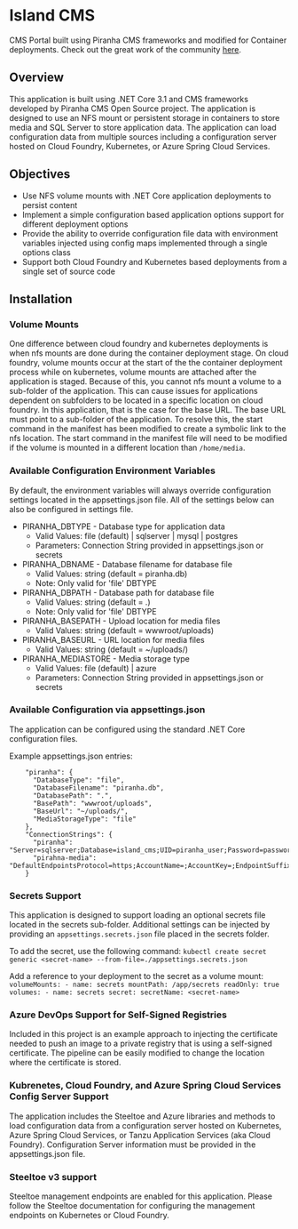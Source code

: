 # Island CMS
CMS Portal built using Piranha CMS frameworks and modified for Container deployments. Check out the great work of the community [here](https://piranhacms.org/).

## Overview
This application is built using .NET Core 3.1 and CMS frameworks developed by Piranha CMS Open Source project. The application is designed to use an NFS mount or persistent storage in containers to store media and SQL Server to store application data. The application can load configuration data from multiple sources including a configuration server hosted on Cloud Foundry, Kubernetes, or Azure Spring Cloud Services. 

## Objectives

- Use NFS volume mounts with .NET Core application deployments to persist content
- Implement a simple configuration based application options support for different deployment options
- Provide the ability to override configuration file data with environment variables injected using config maps implemented through a single options class
- Support both Cloud Foundry and Kubernetes based deployments from a single set of source code

## Installation

### Volume Mounts
One difference between cloud foundry and kubernetes deployments is when nfs mounts are done during the container deployment stage. On cloud foundry, volume mounts occur at the start of the the container deployment process while on kubernetes, volume mounts are attached after the application is staged. Because of this, you cannot nfs mount a volume to a sub-folder of the application. This can cause issues for applications dependent on subfolders to be located in a specific location on cloud foundry. In this application, that is the case for the base URL. The base URL must point to a sub-folder of the application. To resolve this, the start command in the manifest has been modified to create a symbolic link to the nfs location. The start command in the manifest file will need to be modified if the volume is mounted in a different location than `/home/media`.

### Available Configuration Environment Variables
By default, the environment variables will always override configuration settings located in the appsettings.json file. All of the settings below can also be configured in settings file.

- PIRANHA_DBTYPE - Database type for application data
	- Valid Values: file (default) | sqlserver | mysql | postgres
	- Parameters: Connection String provided in appsettings.json or secrets
- PIRANHA_DBNAME - Database filename for database file
	- Valid Values: string (default = piranha.db)
	- Note: Only valid for 'file' DBTYPE
- PIRANHA_DBPATH - Database path for database file
	- Valid Values: string (default = .)
	- Note: Only valid for 'file' DBTYPE
- PIRANHA_BASEPATH - Upload location for media files
	- Valid Values: string (default = wwwroot/uploads)
- PIRANHA_BASEURL - URL location for media files
	- Valid Values: string (default = ~/uploads/)
- PIRANHA_MEDIASTORE - Media storage type 
	- Valid Values: file (default) | azure
	- Parameters: Connection String provided in appsettings.json or secrets


### Available Configuration via appsettings.json
The application can be configured using the standard .NET Core configuration files.

Example appsettings.json entries:

		"piranha": {
		  "DatabaseType": "file",
		  "DatabaseFilename": "piranha.db",
		  "DatabasePath": ".",
		  "BasePath": "wwwroot/uploads",
		  "BaseUrl": "~/uploads/",
		  "MediaStorageType": "file"
		},
		"ConnectionStrings": {
		  "piranha": "Server=sqlserver;Database=island_cms;UID=piranha_user;Password=password",
		  "pirahna-media": "DefaultEndpointsProtocol=https;AccountName=;AccountKey=;EndpointSuffix="
		}


### Secrets Support
This application is designed to support loading an optional secrets file located in the secrets sub-folder. Additional settings can be injected by providing an `appsettings.secrets.json` file placed in the secrets folder.

To add the secret, use the following command:
`kubectl create secret generic <secret-name> --from-file=./appsettings.secrets.json`

Add a reference to your deployment to the secret as a volume mount:
`
             volumeMounts:
             - name: secrets
               mountPath: /app/secrets
               readOnly: true
         volumes:
         - name: secrets
           secret:
             secretName: <secret-name>
`
	     
### Azure DevOps Support for Self-Signed Registries
Included in this project is an example approach to injecting the certificate needed to push an image to a private registry that is using a self-signed certificate. The pipeline can be easily modified to change the location where the certificate is stored. 

### Kubrenetes, Cloud Foundry, and Azure Spring Cloud Services Config Server Support
The application includes the Steeltoe and Azure libraries and methods to load configuration data from a configuration server hosted on Kubernetes, Azure Spring Cloud Services, or Tanzu Application Services (aka Cloud Foundry). Configuration Server information must be provided in the appsettings.json file.

### Steeltoe v3 support
Steeltoe management endpoints are enabled for this application. Please follow the Steeltoe documentation for configuring the management endpoints on Kubernetes or Cloud Foundry. 


